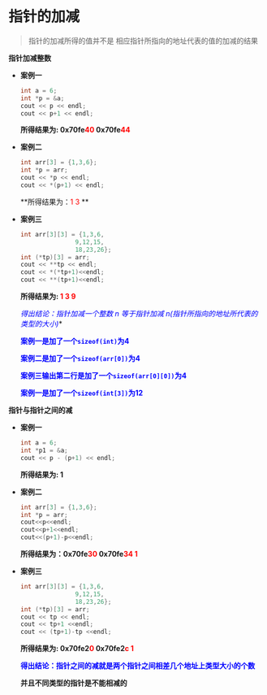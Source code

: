 # 指针的加减

> 指针的加减所得的值并不是 相应指针所指向的地址代表的值的加减的结果

**指针加减整数**

* **案例一**

  ```C++
  int a = 6;
  int *p = &a;
  cout << p << endl;
  cout << p+1 << endl;
  ```

  **所得结果为: 0x70fe<font color="red">40</font>	0x70fe<font color="red">44</font>**

* **案例二**

  ```C++
  int arr[3] = {1,3,6};
  int *p = arr;
  cout << *p << endl;
  cout << *(p+1) << endl;
  ```

  **所得结果为：<font color="red">1</font>	<font color="red">3</font>	**

* **案例三**

  ```C++
  int arr[3][3] = {1,3,6,
  				 9,12,15,
  				 18,23,26};
  int (*tp)[3] = arr;
  cout << **tp << endl;
  cout << *(*tp+1)<<endl;
  cout << **(tp+1)<<endl;
  ```

  **所得结果为:	<font color="red">1</font>	<font color="red">3</font>	<font color="red">9</font>**

  **<font color="blue">得出结论：指针加减一个整数 n 等于指针加减 n*(指针所指向的地址所代表的类型的大小)</font>**

  **<font color="blue">案例一是加了一个`sizeof(int)`为4</font>**

  **<font color="blue">案例二是加了一个`sizeof(arr[0])`为4</font>**

  **<font color="blue">案例三输出第二行是加了一个`sizeof(arr[0][0])`为4</font>**

  **<font color="blue">案例一是加了一个`sizeof(int[3])`为12</font>**

**指针与指针之间的减**

* **案例一**

  ```C++
  int a = 6;
  int *p1 = &a;
  cout << p - (p+1) << endl;
  ```

  **所得结果为: 1**

* **案例二**

  ```C++
  int arr[3] = {1,3,6};
  int *p = arr;
  cout<<p<<endl;
  cout<<p+1<<endl;
  cout<<(p+1)-p<<endl;
  ```

  **所得结果为：0x70fe<font color="red">30</font>	0x70fe<font color="red">34</font>	<font color="red">1</font>**

* **案例三**

  ```C++
  int arr[3][3] = {1,3,6,
  				 9,12,15,
  				 18,23,26};
  int (*tp)[3] = arr;
  cout << tp << endl;
  cout << tp+1 <<endl;
  cout << (tp+1)-tp <<endl;
  ```

  **所得结果为:	0x70fe2<font color="red">0</font>	0x70fe2<font color="red">c</font>	<font color="red">1</font>**

  **<font color="blue">得出结论：指针之间的减就是两个指针之间相差几个地址上类型大小的个数</font>**

  **并且不同类型的指针是不能相减的**

  